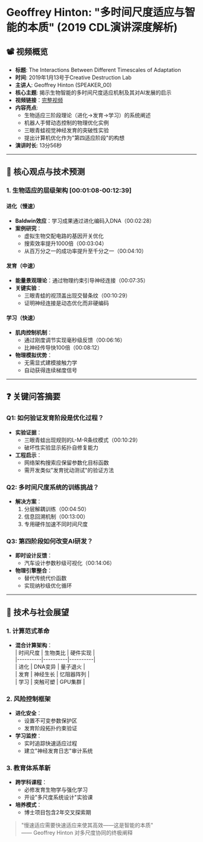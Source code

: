 # Geoffrey Hinton: "多时间尺度适应与智能的本质" (2019 CDL演讲深度解析)

## 📽️ 视频概览
- **标题**: The Interactions Between Different Timescales of Adaptation  
- **时间**: 2019年1月13号于Creative Destruction Lab  
- **主讲人**: Geoffrey Hinton (SPEAKER_00)  
- **核心主题**: 揭示生物智能的多时间尺度适应机制及其对AI发展的启示
- **视频链接**：[完整视频](https://www.bilibili.com/video/BV13t411H73b/?spm_id_from=333.337.search-card.all.click&vd_source=0bd589f46b265005336c077eea20fb52)  
- **内容亮点**:  
  - 生物适应三阶段理论（进化→发育→学习）的系统阐述  
  - 机器人手臂动态控制的物理优化实例  
  - 三眼青蛙视觉神经发育的突破性实验  
  - 提出计算机优化作为"第四适应阶段"的构想  
- **演讲时长**: 13分56秒  

---

## 🎯 核心观点与技术预测

### 1. **生物适应的层级架构** [00:01:08-00:12:39]  
#### 进化（慢速）  
- **Baldwin效应**：学习成果通过进化编码入DNA（00:02:28）  
- **案例研究**：  
  - 虚拟生物交配电路的基因开关优化  
  - 搜索效率提升1000倍（00:03:04）  
  - 从百万分之一的成功率提升至千分之一（00:04:10）  

#### 发育（中速）  
- **能量景观理论**：通过物理约束引导神经连接（00:07:35）  
- **关键实验**：  
  - 三眼青蛙的视顶盖出现交替条纹（00:10:29）  
  - 证明神经连接是动态优化而非硬编码  

#### 学习（快速）  
- **肌肉控制机制**：  
  - 通过刚度调节实现毫秒级反馈（00:06:16）  
  - 比神经传导快100倍（00:08:12）  
- **物理模拟优势**：  
  - 无需显式建模接触力学  
  - 自动获得连续梯度信号  

---

## ❓ 关键问答摘要

### Q1: 如何验证发育阶段是优化过程？  
- **实验证据**：  
  - 三眼青蛙出现规则的L-M-R条纹模式（00:10:29）  
  - 破坏性实验显示拓扑自修复能力  
- **工程启示**：  
  - 网络架构搜索应保留参数化目标函数  
  - 需开发类似"发育扰动测试"的验证方法  

### Q2: 多时间尺度系统的训练挑战？  
- **解决方案**：  
  1. 分层解耦训练（00:04:50）  
  2. 信息回溯机制（00:13:00）  
  3. 专用硬件加速不同时间尺度  

### Q3: 第四阶段如何改变AI研发？  
- **即时设计反馈**：  
  - 汽车设计参数秒级可视化（00:14:06）  
- **物理引擎整合**：  
  - 替代传统代价函数  
  - 实现纳秒级优化循环  

---

## 🔮 技术与社会展望

### 1. **计算范式革命**  
- **混合计算架构**：  
  | 时间尺度 | 生物类比 | 硬件实现 |  
  |----------|----------|----------|  
  | 进化 | DNA变异 | 量子退火 |  
  | 发育 | 神经生长 | 忆阻器阵列 |  
  | 学习 | 突触可塑 | GPU集群 |  

### 2. **风险控制框架**  
- **进化安全**：  
  - 设置不可变参数保护区  
  - 发育阶段拓扑约束验证  
- **学习监控**：  
  - 实时追踪快速适应过程  
  - 建立"神经发育日志"审计系统  

### 3. **教育体系革新**  
- **跨学科课程**：  
  - 必修发育生物学与强化学习  
  - 开设"多尺度系统设计"实验课  
- **培养模式**：  
  - 博士项目包含2年交叉探索期  

> "慢速适应需要快速适应来使其高效——这是智能的本质"  
> —— Geoffrey Hinton 对多尺度协同的终极阐释  
